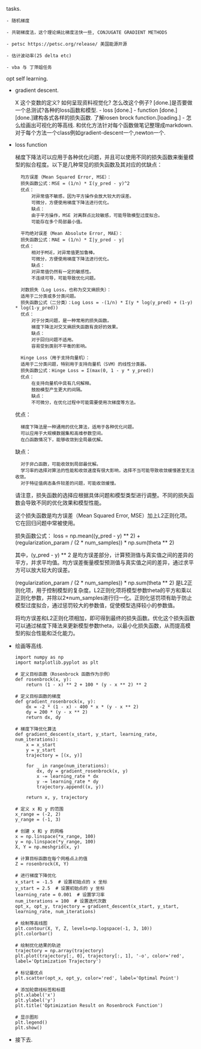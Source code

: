 tasks.

    - 随机梯度

    - 共轭梯度法，这个理论熵比梯度法快一些, CONJUGATE GRADIENT METHODS

    - petsc https://petsc.org/release/ 美国能源开源

    - 估计波动率(25 delta etc)

    - vba 与 丁萍姐任务
    
opt self learning.

- gradient descent.

    X 这个变数的定义?
    如何呈现资料视觉化?
    怎么改这个例子?
    [done.]是否要做一个总测试?各种的loss函数和模型.
        - loss [done.]
        - function [done.]
    [done.]建构各式各样的损失函数.
    了解rosen brock function.[loading.]
        - 怎么绘画出可视化的等高线.
    和优化方法针对每个函数做笔记整理成markdown.
    对于每个方法一个class例如gradient-descent一个,newton一个.    

- loss function

    梯度下降法可以应用于各种优化问题，并且可以使用不同的损失函数来衡量模型的拟合程度。以下是几种常见的损失函数及其对应的优缺点：

        均方误差（Mean Squared Error, MSE）：
        损失函数公式：MSE = (1/n) * Σ(y_pred - y)^2
        优点：
            对异常值不敏感，因为平方操作会放大较大的误差。
            可微分，方便使用梯度下降法进行优化。
            缺点：
            由于平方操作，MSE 对离群点比较敏感，可能导致模型过度拟合。
            可能存在多个局部最小值。

        平均绝对误差（Mean Absolute Error, MAE）：
        损失函数公式：MAE = (1/n) * Σ|y_pred - y|
        优点：
            相对于MSE，对异常值更加鲁棒。
            可微分，方便使用梯度下降法进行优化。
            缺点：
            对异常值仍然有一定的敏感性。
            不连续可导，可能导致优化问题。

        对数损失（Log Loss，也称为交叉熵损失）：
        适用于二分类或多分类问题。
        损失函数公式（二分类）：Log Loss = -(1/n) * Σ(y * log(y_pred) + (1-y) * log(1-y_pred))
        优点：
            对于分类问题，是一种常用的损失函数。
            梯度下降法对交叉熵损失函数有良好的效果。
            缺点：
            对于回归问题不适用。
            容易受到类别不平衡的影响。

        Hinge Loss（用于支持向量机）：
        适用于二分类问题，特别用于支持向量机（SVM）的线性分类器。
        损失函数公式：Hinge Loss = Σ(max(0, 1 - y * y_pred))
        优点：
            在支持向量机中具有几何解释。
            鼓励模型产生更大的间隔。
            缺点：
            不可微分，在优化过程中可能需要使用次梯度等方法。

    优点：

        梯度下降法是一种通用的优化算法，适用于各种优化问题。
        可以应用于大规模数据集和高维参数空间。
        在凸函数情况下，能够收敛到全局最优解。

    缺点：

        对于非凸函数，可能收敛到局部最优解。
        学习率的选择对算法的性能和收敛速度有很大影响，选择不当可能导致收敛缓慢甚至无法收敛。
        对于特征值病态条件较差的问题，可能收敛缓慢。

    请注意，损失函数的选择应根据具体问题和模型类型进行调整。不同的损失函数会导致不同的优化效果和模型性能。

    这个损失函数是均方误差（Mean Squared Error, MSE）加上L2正则化项。它在回归问题中常被使用。

    损失函数公式：
    loss = np.mean((y_pred - y) ** 2) + (regularization_param / (2 * num_samples)) * np.sum(theta ** 2)

    其中，(y_pred - y) ** 2 是均方误差部分，计算预测值与真实值之间的差异的平方，并求平均值。均方误差衡量模型预测值与真实值之间的差异，通过求平方可以放大较大的误差。

    (regularization_param / (2 * num_samples)) * np.sum(theta ** 2) 是L2正则化项，用于控制模型的复杂度。L2正则化项将模型参数theta的平方和乘以正则化参数，并除以2*num_samples进行归一化。正则化惩罚项有助于防止模型过度拟合，通过惩罚较大的参数值，促使模型选择较小的参数值。

    将均方误差和L2正则化项相加，即可得到最终的损失函数。优化这个损失函数可以通过梯度下降法来更新模型参数theta，以最小化损失函数，从而提高模型的拟合性能和泛化能力。

- 绘画等高线.

    ```
    import numpy as np
    import matplotlib.pyplot as plt

    # 定义目标函数（Rosenbrock 函数作为示例）
    def rosenbrock(x, y):
        return (1 - x) ** 2 + 100 * (y - x ** 2) ** 2

    # 定义目标函数的梯度
    def gradient_rosenbrock(x, y):
        dx = -2 * (1 - x) - 400 * x * (y - x ** 2)
        dy = 200 * (y - x ** 2)
        return dx, dy

    # 梯度下降优化算法
    def gradient_descent(x_start, y_start, learning_rate, num_iterations):
        x = x_start
        y = y_start
        trajectory = [(x, y)]
        
        for _ in range(num_iterations):
            dx, dy = gradient_rosenbrock(x, y)
            x -= learning_rate * dx
            y -= learning_rate * dy
            trajectory.append((x, y))
        
        return x, y, trajectory

    # 定义 x 和 y 的范围
    x_range = (-2, 2)
    y_range = (-1, 3)

    # 创建 x 和 y 的网格
    x = np.linspace(*x_range, 100)
    y = np.linspace(*y_range, 100)
    X, Y = np.meshgrid(x, y)

    # 计算目标函数在每个网格点上的值
    Z = rosenbrock(X, Y)

    # 进行梯度下降优化
    x_start = -1.5  # 设置初始点的 x 坐标
    y_start = 2.5  # 设置初始点的 y 坐标
    learning_rate = 0.001  # 设置学习率
    num_iterations = 100  # 设置迭代次数
    opt_x, opt_y, trajectory = gradient_descent(x_start, y_start, learning_rate, num_iterations)

    # 绘制等高线图
    plt.contour(X, Y, Z, levels=np.logspace(-1, 3, 10))
    plt.colorbar()

    # 绘制优化结果的轨迹
    trajectory = np.array(trajectory)
    plt.plot(trajectory[:, 0], trajectory[:, 1], '-o', color='red', label='Optimization Trajectory')

    # 标记最优点
    plt.scatter(opt_x, opt_y, color='red', label='Optimal Point')

    # 添加轮廓线标签和标题
    plt.xlabel('x')
    plt.ylabel('y')
    plt.title('Optimization Result on Rosenbrock Function')

    # 显示图形
    plt.legend()
    plt.show()
    ```

-  接下去.